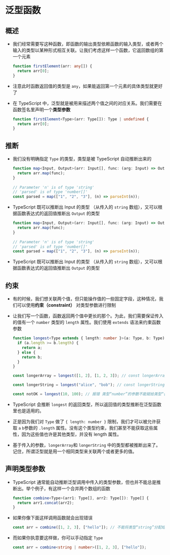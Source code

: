 # 泛型函数

## 概述

*   我们经常需要写这种函数，即函数的输出类型依赖函数的输入类型，或者两个输入的类型以某种形式相互关联。让我们考虑这样一个函数，它返回数组的第一个元素

    ```typescript
    function firstElement(arr: any[]) {
      return arr[0];
    }
    ```

*   注意此时函数返回值的类型是 `any`，如果能返回第一个元素的具体类型就更好了

*   在 TypeScript 中，泛型就是被用来描述两个值之间的对应关系。我们需要在函数签名里声明一个**类型参数**

    ```typescript
    function firstElement<Type>(arr: Type[]): Type | undefined {
      return arr[0];
    }
    ```

## 推断

*   我们没有明确指定 `Type` 的类型，类型是被 TypeScript 自动推断出来的

    ```typescript
    function map<Input, Output>(arr: Input[], func: (arg: Input) => Output): Output[] {
      return arr.map(func);
    }
     
    // Parameter 'n' is of type 'string'
    // 'parsed' is of type 'number[]'
    const parsed = map(["1", "2", "3"], (n) => parseInt(n));
    ```

*   TypeScript 既可以推断出 Input 的类型 （从传入的 `string` 数组），又可以根据函数表达式的返回值推断出 `Output` 的类型

    ```typescript
    function map<Input, Output>(arr: Input[], func: (arg: Input) => Output): Output[] {
      return arr.map(func);
    }
     
    // Parameter 'n' is of type 'string'
    // 'parsed' is of type 'number[]'
    const parsed = map(["1", "2", "3"], (n) => parseInt(n));
    ```

*   TypeScript 既可以推断出 Input 的类型 （从传入的 `string` 数组），又可以根据函数表达式的返回值推断出 `Output` 的类型

## 约束

*   有的时候，我们想关联两个值，但只能操作值的一些固定字段，这种情况，我们可以使用**约束（constraint）** 对类型参数进行限制

*   让我们写一个函数，函数返回两个值中更长的那个。为此，我们需要保证传入的值有一个 `number` 类型的 `length` 属性。我们使用 `extends` 语法来约束函数参数

    ```typescript
    function longest<Type extends { length: number }>(a: Type, b: Type) {
      if (a.length >= b.length) {
        return a;
      } else {
        return b;
      }
    }

    const longerArray = longest([1, 2], [1, 2, 3]); // const longerArray: number[]

    const longerString = longest("alice", "bob"); // const longerString: "alice" | "bob"

    const notOK = longest(10, 100); // 报错 类型“number”的参数不能赋给类型“{ length: number; }”的参数
    ```

*   TypeScript 会推断 `longest` 的返回类型，所以返回值的类型推断在泛型函数里也是适用的。

*   正是因为我们对 `Type` 做了 `{ length: number }` 限制，我们才可以被允许获取 `a` `b`参数的 `.length` 属性。没有这个类型约束，我们甚至不能获取这些属性，因为这些值也许是其他类型，并没有 length 属性。

*   基于传入的参数，`longerArray`和 `longerString` 中的类型都被推断出来了。记住，所谓泛型就是用一个相同类型来关联两个或者更多的值。

## 声明类型参数

*   TypeScript 通常能自动推断泛型调用中传入的类型参数，但也并不能总是推断出。举个例子，有这样一个合并两个数组的函数

    ```typescript
    function combine<Type>(arr1: Type[], arr2: Type[]): Type[] {
      return arr1.concat(arr2);
    }
    ```

*   如果你像下面这样调用函数就会出现错误

    ```typescript
    const arr = combine([1, 2, 3], ["hello"]); // 不能将类型“string”分配给类型“number”
    ```

*   而如果你执意要这样做，你可以手动指定 `Type`

    ```typescript
    const arr = combine<string | number>([1, 2, 3], ["hello"]);
    ```

